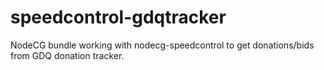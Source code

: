 # speedcontrol-gdqtracker
NodeCG bundle working with nodecg-speedcontrol to get donations/bids from GDQ donation tracker.
